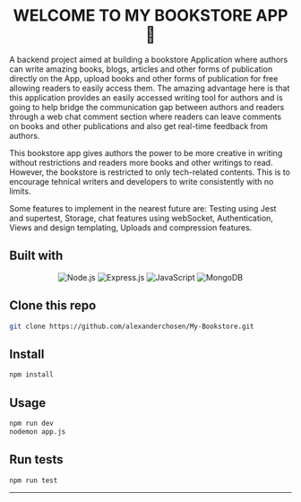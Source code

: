 <h1 align="center"> WELCOME TO MY BOOKSTORE APP 👋</h1>

<p>
 A backend project aimed at building a bookstore Application where authors can write amazing books, blogs, articles and other forms of publication directly on the App, upload books and other forms of publication for free allowing readers to easily access them. The amazing advantage here is that this application provides an easily accessed writing tool for authors and is going to help bridge the communication gap between authors and readers through a web chat comment section where readers can leave comments on books and other publications and also get real-time feedback from authors. </p>

<p>
This bookstore app gives authors the power to be more creative in writing without restrictions and readers more books and other writings to read. However, the bookstore is restricted to only tech-related contents. This is to encourage tehnical writers and developers to write consistently with no limits. </p>

<p>
  Some features to implement in the nearest future are: Testing using Jest and supertest, Storage, chat features using webSocket, Authentication, Views and design templating, Uploads and compression features. </p>

## Built with
<div align="center">
 
![Node.js](https://img.shields.io/badge/NodeJs-NodeJs-red)
![Express.js](https://img.shields.io/badge/ExpressJs-ExpressJs-orange)
![JavaScript](https://img.shields.io/badge/JavaScript-JavaScript-yellow)
![MongoDB](https://img.shields.io/badge/MongoDb-MongoDb-blue)
<!-- ![Vscode][vscode] -->
</div>

 ## Clone this repo

```sh
git clone https://github.com/alexanderchosen/My-Bookstore.git
``` 

## Install

```sh
npm install
```

## Usage

```sh
npm run dev
nodemon app.js
```

## Run tests

```sh
npm run test
```

---
